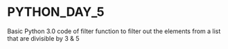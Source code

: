 # PYTHON_DAY_5

Basic Python 3.0 code of filter function to filter out the elements from a list that are divisible by 3 & 5
